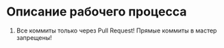 # Описание рабочего процесса

1. Все коммиты только через Pull Request! Прямые коммиты в мастер запрещены!